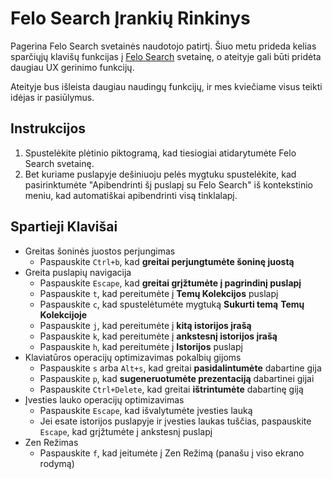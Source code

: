 # Felo Search Įrankių Rinkinys

Pagerina Felo Search svetainės naudotojo patirtį. Šiuo metu prideda kelias sparčiųjų klavišų funkcijas į [Felo Search](https://felo.ai) svetainę, o ateityje gali būti pridėta daugiau UX gerinimo funkcijų.

Ateityje bus išleista daugiau naudingų funkcijų, ir mes kviečiame visus teikti idėjas ir pasiūlymus.

## Instrukcijos

1. Spustelėkite plėtinio piktogramą, kad tiesiogiai atidarytumėte Felo Search svetainę.
2. Bet kuriame puslapyje dešiniuoju pelės mygtuku spustelėkite, kad pasirinktumėte "Apibendrinti šį puslapį su Felo Search" iš kontekstinio meniu, kad automatiškai apibendrinti visą tinklalapį.

## Spartieji Klavišai

- Greitas šoninės juostos perjungimas
  - Paspauskite `Ctrl+b`, kad **greitai perjungtumėte šoninę juostą**
- Greita puslapių navigacija
  - Paspauskite `Escape`, kad **greitai grįžtumėte į pagrindinį puslapį**
  - Paspauskite `t`, kad pereitumėte į **Temų Kolekcijos** puslapį
  - Paspauskite `c`, kad spustelėtumėte mygtuką **Sukurti temą** **Temų Kolekcijoje**
  - Paspauskite `j`, kad pereitumėte į **kitą istorijos įrašą**
  - Paspauskite `k`, kad pereitumėte į **ankstesnį istorijos įrašą**
  - Paspauskite `h`, kad pereitumėte į **Istorijos** puslapį
- Klaviatūros operacijų optimizavimas pokalbių gijoms
  - Paspauskite `s` arba `Alt+s`, kad greitai **pasidalintumėte** dabartine gija
  - Paspauskite `p`, kad **sugeneruotumėte prezentaciją** dabartinei gijai
  - Paspauskite `Ctrl+Delete`, kad greitai **ištrintumėte** dabartinę giją
- Įvesties lauko operacijų optimizavimas
  - Paspauskite `Escape`, kad išvalytumėte įvesties lauką
  - Jei esate istorijos puslapyje ir įvesties laukas tuščias, paspauskite `Escape`, kad grįžtumėte į ankstesnį puslapį
- Zen Režimas
  - Paspauskite `f`, kad įeitumėte į Zen Režimą (panašu į viso ekrano rodymą)